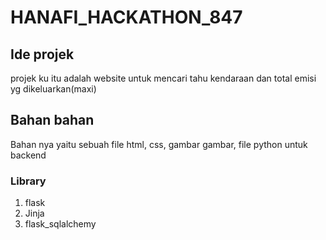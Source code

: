 # HANAFI_HACKATHON_847
## Ide projek
projek ku itu adalah website untuk mencari tahu kendaraan dan total emisi yg dikeluarkan(maxi)
## Bahan bahan 
Bahan nya yaitu sebuah file html, css, gambar gambar, file python untuk backend
### Library
1. flask
2. Jinja
3. flask_sqlalchemy

